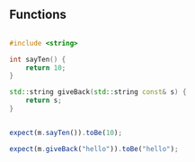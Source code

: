 
## Functions ##


```cpp

#include <string>

int sayTen() {
	return 10;
}

std::string giveBack(std::string const& s) {
	return s;
}

```

```javascript

expect(m.sayTen()).toBe(10);

expect(m.giveBack("hello")).toBe("hello");

```

